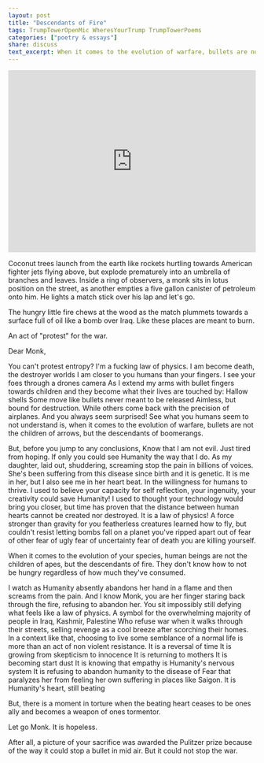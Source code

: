 ```yaml
---
layout: post
title: "Descendants of Fire"
tags: TrumpTowerOpenMic WheresYourTrump TrumpTowerPoems
categories: ["poetry & essays"]
share: discuss
text_excerpt: When it comes to the evolution of warfare, bullets are not the children of arrows, but the descendants of boomerangs.
---
```


<iframe width="100%" height="370" src="https://www.youtube.com/embed/oZ7cSW3osUc" frameborder="0" allowfullscreen></iframe>

Coconut trees launch from the earth like rockets hurtling towards
American fighter jets flying above, but explode prematurely into an
umbrella of branches and leaves. Inside a ring of observers, a monk sits
in lotus position on the street, as another empties a five gallon
canister of petroleum onto him. He lights a match stick over his lap and
let's go.

The hungry little fire chews at the wood as the match plummets towards a
surface full of oil like a bomb over Iraq. Like these places are meant
to burn.

An act of "protest" for the war.

<span style='display: none;'><!--more--></span>
Dear Monk,

You can't protest entropy? I'm a fucking law of physics.
I am become death, the destroyer worlds
I am closer to you humans than your fingers.
I see your foes through a drones camera
As I extend my arms with bullet fingers towards children
and they become what their lives are touched by:
Hallow shells
Some move like bullets never meant to be released
Aimless, but bound for destruction.
While others come back with the precision of airplanes.
And you always seem surprised!
See what you humans seem to not understand is, when it comes to the
evolution of warfare, bullets are not the children of arrows, but the
descendants of boomerangs.

But, before you jump to any conclusions,
Know that I am not evil.
Just tired from hoping.
If only you could see Humanity the way that I do.
As my daughter, laid out, shuddering, screaming stop the pain in
billions of voices.
She's been suffering from this disease since birth and it is genetic.
It is me in her, but I also see me in her heart beat.
In the willingness for humans to thrive.
I used to believe your capacity for self reflection,
your ingenuity, your creativity could save Humanity!
I used to thought your technology would bring you closer,
but time has proven that the distance between human hearts cannot be
created nor destroyed.
It is a law of physics!
A force stronger than gravity for you featherless creatures learned how
to fly,
but couldn't resist letting bombs fall on a planet you've ripped apart
out of
fear of other
fear of ugly
fear of uncertainty
fear of death
you are killing yourself.

When it comes to the evolution of your species, human beings are not the
children of apes, but the descendants of fire. They don't know how to
not be hungry regardless of how much they've consumed.

I watch as Humanity absently abandons her hand in a flame and then
screams from the pain. And I know Monk, you are her finger staring back
through the fire, refusing to abandon her. 
You sit impossibly still defying what feels like a law of physics.
A symbol for the overwhelming majority of people in
Iraq, Kashmir, Palestine
Who refuse war when it walks through their streets,
selling revenge as a cool breeze after scorching their homes.
In a context like that, choosing to live some semblance of a normal life
is more than an act of non violent resistance.
It is a reversal of time
It is growing from skepticism to innocence
It is returning to mothers
It is becoming start dust
It is knowing that empathy is Humanity's nervous system
It is refusing to abandon humanity to the disease of Fear that paralyzes
her from feeling her own suffering in places like Saigon.
It is Humanity's heart,
still beating

But, there is a moment in torture when the beating heart ceases to be
ones ally and becomes a weapon of ones tormentor.

Let go Monk. It is hopeless.

After all, a picture of your sacrifice was awarded the Pulitzer prize
because of the way it could stop a bullet in mid air.
But it could not stop the war.
